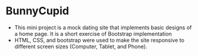 # BunnyCupid
- This mini project is a mock dating site that implements basic designs of a home page. It is a short exercise of Bootstrap implementation
- HTML, CSS, and bootstrap were used to make the site responsive to different screen sizes (Computer, Tablet, and Phone). 
